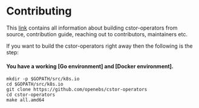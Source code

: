 # Contributing

This [link](docs/developer-guide/start.md) contains all information about
building cstor-operators from source, contribution guide, reaching out to
contributors, maintainers etc.

If you want to build the cstor-operators right away then the following is the step:

#### You have a working [Go environment] and [Docker environment].

```
mkdir -p $GOPATH/src/k8s.io
cd $GOPATH/src/k8s.io
git clone https://github.com/openebs/cstor-operators
cd cstor-operators
make all.amd64
```